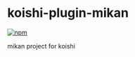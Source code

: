 # koishi-plugin-mikan

[![npm](https://img.shields.io/npm/v/koishi-plugin-mikan?style=flat-square)](https://www.npmjs.com/package/koishi-plugin-mikan)

mikan project for koishi
